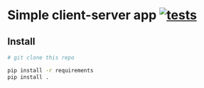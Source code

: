 # Simple client-server app  [![tests](https://github.com/kqf/client-server-tests/actions/workflows/ci.yml/badge.svg)](https://github.com/kqf/client-server-tests/actions/workflows/ci.yml)

## Install
```bash
# git clone this repo

pip install -r requirements
pip install .
```
